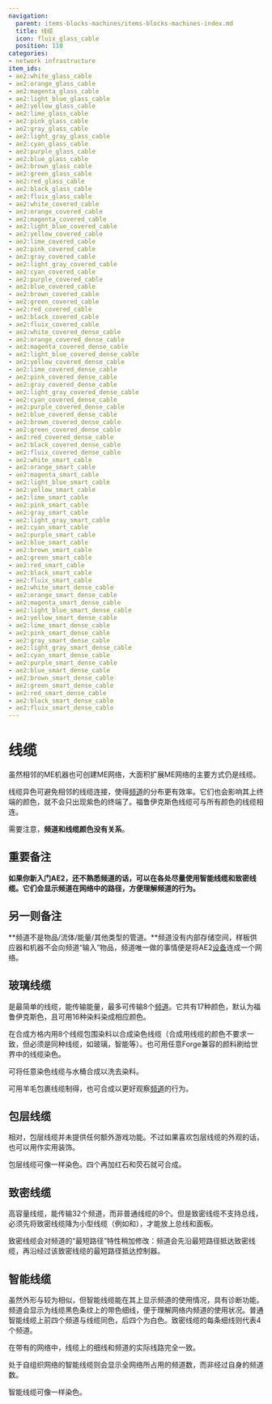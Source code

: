 ```yaml
---
navigation:
  parent: items-blocks-machines/items-blocks-machines-index.md
  title: 线缆
  icon: fluix_glass_cable
  position: 110
categories:
- network infrastructure
item_ids:
- ae2:white_glass_cable
- ae2:orange_glass_cable
- ae2:magenta_glass_cable
- ae2:light_blue_glass_cable
- ae2:yellow_glass_cable
- ae2:lime_glass_cable
- ae2:pink_glass_cable
- ae2:gray_glass_cable
- ae2:light_gray_glass_cable
- ae2:cyan_glass_cable
- ae2:purple_glass_cable
- ae2:blue_glass_cable
- ae2:brown_glass_cable
- ae2:green_glass_cable
- ae2:red_glass_cable
- ae2:black_glass_cable
- ae2:fluix_glass_cable
- ae2:white_covered_cable
- ae2:orange_covered_cable
- ae2:magenta_covered_cable
- ae2:light_blue_covered_cable
- ae2:yellow_covered_cable
- ae2:lime_covered_cable
- ae2:pink_covered_cable
- ae2:gray_covered_cable
- ae2:light_gray_covered_cable
- ae2:cyan_covered_cable
- ae2:purple_covered_cable
- ae2:blue_covered_cable
- ae2:brown_covered_cable
- ae2:green_covered_cable
- ae2:red_covered_cable
- ae2:black_covered_cable
- ae2:fluix_covered_cable
- ae2:white_covered_dense_cable
- ae2:orange_covered_dense_cable
- ae2:magenta_covered_dense_cable
- ae2:light_blue_covered_dense_cable
- ae2:yellow_covered_dense_cable
- ae2:lime_covered_dense_cable
- ae2:pink_covered_dense_cable
- ae2:gray_covered_dense_cable
- ae2:light_gray_covered_dense_cable
- ae2:cyan_covered_dense_cable
- ae2:purple_covered_dense_cable
- ae2:blue_covered_dense_cable
- ae2:brown_covered_dense_cable
- ae2:green_covered_dense_cable
- ae2:red_covered_dense_cable
- ae2:black_covered_dense_cable
- ae2:fluix_covered_dense_cable
- ae2:white_smart_cable
- ae2:orange_smart_cable
- ae2:magenta_smart_cable
- ae2:light_blue_smart_cable
- ae2:yellow_smart_cable
- ae2:lime_smart_cable
- ae2:pink_smart_cable
- ae2:gray_smart_cable
- ae2:light_gray_smart_cable
- ae2:cyan_smart_cable
- ae2:purple_smart_cable
- ae2:blue_smart_cable
- ae2:brown_smart_cable
- ae2:green_smart_cable
- ae2:red_smart_cable
- ae2:black_smart_cable
- ae2:fluix_smart_cable
- ae2:white_smart_dense_cable
- ae2:orange_smart_dense_cable
- ae2:magenta_smart_dense_cable
- ae2:light_blue_smart_dense_cable
- ae2:yellow_smart_dense_cable
- ae2:lime_smart_dense_cable
- ae2:pink_smart_dense_cable
- ae2:gray_smart_dense_cable
- ae2:light_gray_smart_dense_cable
- ae2:cyan_smart_dense_cable
- ae2:purple_smart_dense_cable
- ae2:blue_smart_dense_cable
- ae2:brown_smart_dense_cable
- ae2:green_smart_dense_cable
- ae2:red_smart_dense_cable
- ae2:black_smart_dense_cable
- ae2:fluix_smart_dense_cable
---
```


# 线缆

<GameScene zoom="3" background="transparent">
  <ImportStructure src="../assets/assemblies/cables.snbt" />
  <IsometricCamera yaw="180" pitch="30" />
</GameScene>

虽然相邻的ME机器也可创建ME网络，大面积扩展ME网络的主要方式仍是线缆。

线缆异色可避免相邻的线缆连接，使得[频道](../ae2-mechanics/channels.md)的分布更有效率。它们也会影响其上终端的颜色，就不会只出现紫色的终端了。福鲁伊克斯色线缆可与所有颜色的线缆相连。

需要注意，**频道和线缆颜色没有关系**。

## 重要备注

**如果你新入门AE2，还不熟悉频道的话，可以在各处尽量使用智能线缆和致密线缆。它们会显示频道在网络中的路径，方便理解频道的行为。**

## 另一则备注

**频道不是物品/流体/能量/其他类型的管道。**频道没有内部存储空间，样板供应器和机器不会向频道“输入”物品，频道唯一做的事情便是将AE2[设备](../ae2-mechanics/devices.md)连成一个网络。

## 玻璃线缆

<GameScene zoom="6" background="transparent">
<ImportStructure src="../assets/assemblies/fluix_glass_cable.snbt" />
<IsometricCamera yaw="195" pitch="30" />
</GameScene>

<ItemLink id="fluix_glass_cable" />是最简单的线缆，能传输能量，最多可传输8个[频道](../ae2-mechanics/channels.md)。它共有17种颜色，默认为福鲁伊克斯色，且可用16种染料染成相应颜色。

在合成方格内用8个线缆包围染料以合成染色线缆（合成用线缆的颜色不要求一致，但必须是同种线缆，如玻璃，智能等）。也可用任意Forge兼容的颜料刷给世界中的线缆染色。

可将任意染色线缆与水桶合成以洗去染料。

可用羊毛包裹线缆制得<ItemLink id="fluix_covered_cable" />，也可合成<ItemLink id="fluix_smart_cable" />以更好观察[频道](../ae2-mechanics/channels.md)的行为。

<RecipeFor id="fluix_glass_cable" />

<RecipeFor id="blue_glass_cable" />

## 包层线缆

<GameScene zoom="6" background="transparent">
  <ImportStructure src="../assets/assemblies/fluix_covered_cable.snbt" />
  <IsometricCamera yaw="195" pitch="30" />
</GameScene>

相对<ItemLink id="fluix_glass_cable" />，包层线缆并未提供任何额外游戏功能。不过如果喜欢包层线缆的外观的话，也可以用作实用装饰。

包层线缆可像<ItemLink id="fluix_glass_cable" />一样染色。四个<ItemLink id="fluix_covered_cable" />再加红石和荧石就可合成<ItemLink id="fluix_covered_dense_cable" />。

<Recipe id="network/cables/covered_fluix" />

<RecipeFor id="blue_covered_cable" />

## 致密线缆

<GameScene zoom="6" background="transparent">
  <ImportStructure src="../assets/assemblies/fluix_covered_dense_cable.snbt" />
  <IsometricCamera yaw="195" pitch="30" />
</GameScene>

高容量线缆，能传输32个频道，而非普通线缆的8个。但是致密线缆不支持总线，必须先将致密线缆降为小型线缆（例如<ItemLink id="fluix_glass_cable" />和<ItemLink id="fluix_smart_cable" />），才能放上总线和面板。

致密线缆会对频道的“最短路径”特性稍加修改：频道会先沿最短路径抵达致密线缆，再沿经过该致密线缆的最短路径抵达控制器。

<Recipe id="network/cables/dense_covered_fluix" />

<RecipeFor id="blue_covered_dense_cable" />

## 智能线缆

<Row>
<GameScene zoom="6" background="transparent">
  <ImportStructure src="../assets/assemblies/fluix_smart_cable.snbt" />
  <IsometricCamera yaw="195" pitch="30" />
</GameScene>
<GameScene zoom="6" background="transparent">
  <ImportStructure src="../assets/assemblies/fluix_smart_dense_cable.snbt" />
  <IsometricCamera yaw="195" pitch="30" />
</GameScene>
</Row>

虽然外形与<ItemLink id="fluix_covered_cable" />较为相似，但智能线缆能在其上显示频道的使用情况，具有诊断功能。频道会显示为线缆黑色条纹上的带色细线，便于理解网络内频道的使用状况。普通智能线缆上前四个频道与线缆同色，后四个为白色。致密线缆的每条细线则代表4个频道。

在带有<ItemLink id="controller" />的网络中，线缆上的细线和频道的实际线路完全一致。

处于自组织网络的智能线缆则会显示全网络所占用的频道数，而非经过自身的频道数。

智能线缆可像<ItemLink id="fluix_glass_cable" />一样染色。

<Recipe id="network/cables/smart_fluix" />

<Recipe id="network/cables/dense_smart_fluix" />

<RecipeFor id="blue_smart_cable" />

